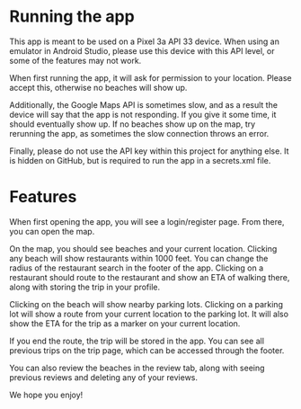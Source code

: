 # Running the app 
This app is meant to be used on a Pixel 3a API 33 device. When using an emulator in Android Studio, please use this device with this API level, or some of the features may not work.

When first running the app, it will ask for permission to your location. Please accept this, otherwise no beaches will show up. 

Additionally, the Google Maps API is sometimes slow, and as a result the device will say that the app is not responding. If you give it some time, it should eventually show up. If no beaches show up on the map, try rerunning the app, as sometimes the slow connection throws an error.

Finally, please do not use the API key within this project for anything else. It is hidden on GitHub, but is required to run the app in a secrets.xml file.

# Features
When first opening the app, you will see a login/register page. From there, you can open the map. 

On the map, you should see beaches and your current location. Clicking any beach will show restaurants within 1000 feet. You can change the radius of the restaurant search in the footer of the app. Clicking on a restaurant should route to the restaurant and show an ETA of walking there, along with storing the trip in your profile. 

Clicking on the beach will show nearby parking lots. Clicking on a parking lot will show a route from your current location to the parking lot. It will also show the ETA for the trip as a marker on your current location. 

If you end the route, the trip will be stored in the app. You can see all previous trips on the trip page, which can be accessed through the footer.

You can also review the beaches in the review tab, along with seeing previous reviews and deleting any of your reviews.

We hope you enjoy! 
